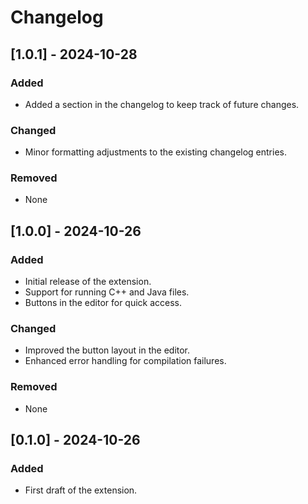 # Changelog

## [1.0.1] - 2024-10-28
### Added
- Added a section in the changelog to keep track of future changes.

### Changed
- Minor formatting adjustments to the existing changelog entries.

### Removed
- None


## [1.0.0] - 2024-10-26
### Added
- Initial release of the extension.
- Support for running C++ and Java files.
- Buttons in the editor for quick access.

### Changed
- Improved the button layout in the editor.
- Enhanced error handling for compilation failures.

### Removed
- None


## [0.1.0] - 2024-10-26
### Added
- First draft of the extension.